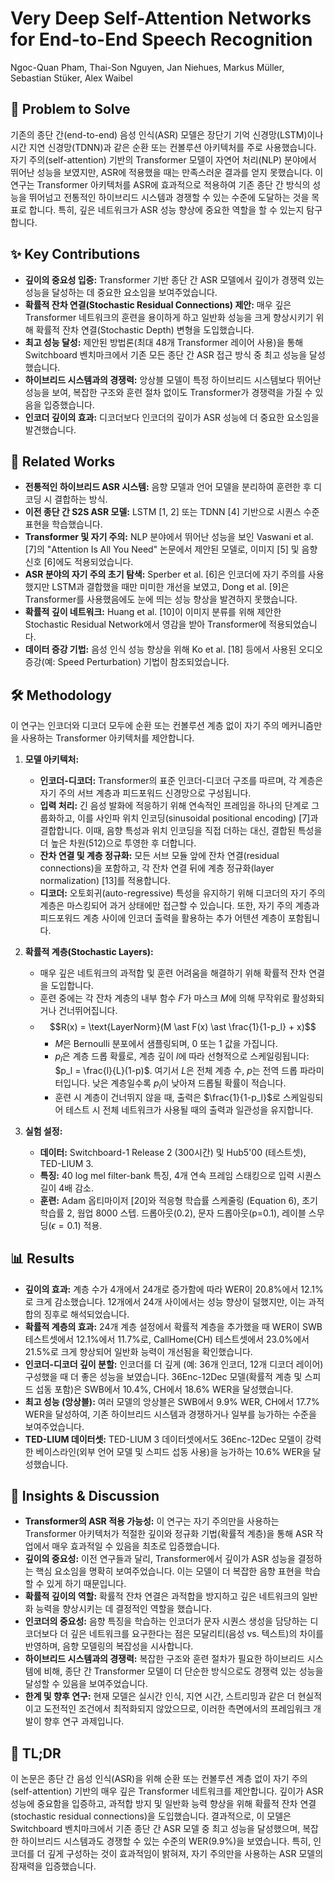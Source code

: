 # Very Deep Self-Attention Networks for End-to-End Speech Recognition

Ngoc-Quan Pham, Thai-Son Nguyen, Jan Niehues, Markus Müller, Sebastian Stüker, Alex Waibel

## 🧩 Problem to Solve

기존의 종단 간(end-to-end) 음성 인식(ASR) 모델은 장단기 기억 신경망(LSTM)이나 시간 지연 신경망(TDNN)과 같은 순환 또는 컨볼루션 아키텍처를 주로 사용했습니다. 자기 주의(self-attention) 기반의 Transformer 모델이 자연어 처리(NLP) 분야에서 뛰어난 성능을 보였지만, ASR에 적용했을 때는 만족스러운 결과를 얻지 못했습니다. 이 연구는 Transformer 아키텍처를 ASR에 효과적으로 적용하여 기존 종단 간 방식의 성능을 뛰어넘고 전통적인 하이브리드 시스템과 경쟁할 수 있는 수준에 도달하는 것을 목표로 합니다. 특히, 깊은 네트워크가 ASR 성능 향상에 중요한 역할을 할 수 있는지 탐구합니다.

## ✨ Key Contributions

- **깊이의 중요성 입증:** Transformer 기반 종단 간 ASR 모델에서 깊이가 경쟁력 있는 성능을 달성하는 데 중요한 요소임을 보여주었습니다.
- **확률적 잔차 연결(Stochastic Residual Connections) 제안:** 매우 깊은 Transformer 네트워크의 훈련을 용이하게 하고 일반화 성능을 크게 향상시키기 위해 확률적 잔차 연결(Stochastic Depth) 변형을 도입했습니다.
- **최고 성능 달성:** 제안된 방법론(최대 48개 Transformer 레이어 사용)을 통해 Switchboard 벤치마크에서 기존 모든 종단 간 ASR 접근 방식 중 최고 성능을 달성했습니다.
- **하이브리드 시스템과의 경쟁력:** 앙상블 모델이 특정 하이브리드 시스템보다 뛰어난 성능을 보여, 복잡한 구조와 훈련 절차 없이도 Transformer가 경쟁력을 가질 수 있음을 입증했습니다.
- **인코더 깊이의 효과:** 디코더보다 인코더의 깊이가 ASR 성능에 더 중요한 요소임을 발견했습니다.

## 📎 Related Works

- **전통적인 하이브리드 ASR 시스템:** 음향 모델과 언어 모델을 분리하여 훈련한 후 디코딩 시 결합하는 방식.
- **이전 종단 간 S2S ASR 모델:** LSTM [1, 2] 또는 TDNN [4] 기반으로 시퀀스 수준 표현을 학습했습니다.
- **Transformer 및 자기 주의:** NLP 분야에서 뛰어난 성능을 보인 Vaswani et al. [7]의 "Attention Is All You Need" 논문에서 제안된 모델로, 이미지 [5] 및 음향 신호 [6]에도 적용되었습니다.
- **ASR 분야의 자기 주의 초기 탐색:** Sperber et al. [6]은 인코더에 자기 주의를 사용했지만 LSTM과 결합했을 때만 미미한 개선을 보였고, Dong et al. [9]은 Transformer를 사용했음에도 눈에 띄는 성능 향상을 발견하지 못했습니다.
- **확률적 깊이 네트워크:** Huang et al. [10]이 이미지 분류를 위해 제안한 Stochastic Residual Network에서 영감을 받아 Transformer에 적용되었습니다.
- **데이터 증강 기법:** 음성 인식 성능 향상을 위해 Ko et al. [18] 등에서 사용된 오디오 증강(예: Speed Perturbation) 기법이 참조되었습니다.

## 🛠️ Methodology

이 연구는 인코더와 디코더 모두에 순환 또는 컨볼루션 계층 없이 자기 주의 메커니즘만을 사용하는 Transformer 아키텍처를 제안합니다.

1. **모델 아키텍처:**

   - **인코더-디코더:** Transformer의 표준 인코더-디코더 구조를 따르며, 각 계층은 자기 주의 서브 계층과 피드포워드 신경망으로 구성됩니다.
   - **입력 처리:** 긴 음성 발화에 적응하기 위해 연속적인 프레임을 하나의 단계로 그룹화하고, 이를 사인파 위치 인코딩(sinusoidal positional encoding) [7]과 결합합니다. 이때, 음향 특성과 위치 인코딩을 직접 더하는 대신, 결합된 특성을 더 높은 차원(512)으로 투영한 후 더합니다.
   - **잔차 연결 및 계층 정규화:** 모든 서브 모듈 앞에 잔차 연결(residual connections)을 포함하고, 각 잔차 연결 뒤에 계층 정규화(layer normalization) [13]를 적용합니다.
   - **디코더:** 오토회귀(auto-regressive) 특성을 유지하기 위해 디코더의 자기 주의 계층은 마스킹되어 과거 상태에만 접근할 수 있습니다. 또한, 자기 주의 계층과 피드포워드 계층 사이에 인코더 출력을 활용하는 추가 어텐션 계층이 포함됩니다.

2. **확률적 계층(Stochastic Layers):**

   - 매우 깊은 네트워크의 과적합 및 훈련 어려움을 해결하기 위해 확률적 잔차 연결을 도입합니다.
   - 훈련 중에는 각 잔차 계층의 내부 함수 $F$가 마스크 $M$에 의해 무작위로 활성화되거나 건너뛰어집니다.
   - $$R(x) = \text{LayerNorm}(M \ast F(x) \ast \frac{1}{1-p_l} + x)$$
     - $M$은 Bernoulli 분포에서 샘플링되며, 0 또는 1 값을 가집니다.
     - $p_l$은 계층 드롭 확률로, 계층 깊이 $l$에 따라 선형적으로 스케일링됩니다: $p_l = \frac{l}{L}(1-p)$. 여기서 $L$은 전체 계층 수, $p$는 전역 드롭 파라미터입니다. 낮은 계층일수록 $p_l$이 낮아져 드롭될 확률이 적습니다.
     - 훈련 시 계층이 건너뛰지 않을 때, 출력은 $\frac{1}{1-p_l}$로 스케일링되어 테스트 시 전체 네트워크가 사용될 때의 출력과 일관성을 유지합니다.

3. **실험 설정:**
   - **데이터:** Switchboard-1 Release 2 (300시간) 및 Hub5'00 (테스트셋), TED-LIUM 3.
   - **특징:** 40 log mel filter-bank 특징, 4개 연속 프레임 스태킹으로 입력 시퀀스 길이 4배 감소.
   - **훈련:** Adam 옵티마이저 [20]와 적응형 학습률 스케줄링 (Equation 6), 초기 학습률 2, 웜업 8000 스텝. 드롭아웃(0.2), 문자 드롭아웃(p=0.1), 레이블 스무딩($\epsilon=0.1$) 적용.

## 📊 Results

- **깊이의 효과:** 계층 수가 4개에서 24개로 증가함에 따라 WER이 20.8%에서 12.1%로 크게 감소했습니다. 12개에서 24개 사이에서는 성능 향상이 덜했지만, 이는 과적합의 징후로 해석되었습니다.
- **확률적 계층의 효과:** 24개 계층 설정에서 확률적 계층을 추가했을 때 WER이 SWB 테스트셋에서 12.1%에서 11.7%로, CallHome(CH) 테스트셋에서 23.0%에서 21.5%로 크게 향상되어 일반화 능력이 개선됨을 확인했습니다.
- **인코더-디코더 깊이 분할:** 인코더를 더 깊게 (예: 36개 인코더, 12개 디코더 레이어) 구성했을 때 더 좋은 성능을 보였습니다. 36Enc-12Dec 모델(확률적 계층 및 스피드 섭동 포함)은 SWB에서 10.4%, CH에서 18.6% WER을 달성했습니다.
- **최고 성능 (앙상블):** 여러 모델의 앙상블은 SWB에서 9.9% WER, CH에서 17.7% WER을 달성하여, 기존 하이브리드 시스템과 경쟁하거나 일부를 능가하는 수준을 보여주었습니다.
- **TED-LIUM 데이터셋:** TED-LIUM 3 데이터셋에서도 36Enc-12Dec 모델이 강력한 베이스라인(외부 언어 모델 및 스피드 섭동 사용)을 능가하는 10.6% WER을 달성했습니다.

## 🧠 Insights & Discussion

- **Transformer의 ASR 적용 가능성:** 이 연구는 자기 주의만을 사용하는 Transformer 아키텍처가 적절한 깊이와 정규화 기법(확률적 계층)을 통해 ASR 작업에서 매우 효과적일 수 있음을 최초로 입증했습니다.
- **깊이의 중요성:** 이전 연구들과 달리, Transformer에서 깊이가 ASR 성능을 결정하는 핵심 요소임을 명확히 보여주었습니다. 이는 모델이 더 복잡한 음향 표현을 학습할 수 있게 하기 때문입니다.
- **확률적 깊이의 역할:** 확률적 잔차 연결은 과적합을 방지하고 깊은 네트워크의 일반화 능력을 향상시키는 데 결정적인 역할을 했습니다.
- **인코더의 중요성:** 음향 특징을 학습하는 인코더가 문자 시퀀스 생성을 담당하는 디코더보다 더 깊은 네트워크를 요구한다는 점은 모달리티(음성 vs. 텍스트)의 차이를 반영하며, 음향 모델링의 복잡성을 시사합니다.
- **하이브리드 시스템과의 경쟁력:** 복잡한 구조와 훈련 절차가 필요한 하이브리드 시스템에 비해, 종단 간 Transformer 모델이 더 단순한 방식으로도 경쟁력 있는 성능을 달성할 수 있음을 보여주었습니다.
- **한계 및 향후 연구:** 현재 모델은 실시간 인식, 지연 시간, 스트리밍과 같은 더 현실적이고 도전적인 조건에서 최적화되지 않았으므로, 이러한 측면에서의 프레임워크 개발이 향후 연구 과제입니다.

## 📌 TL;DR

이 논문은 종단 간 음성 인식(ASR)을 위해 순환 또는 컨볼루션 계층 없이 자기 주의(self-attention) 기반의 매우 깊은 Transformer 네트워크를 제안합니다. 깊이가 ASR 성능에 중요함을 입증하고, 과적합 방지 및 일반화 능력 향상을 위해 확률적 잔차 연결(stochastic residual connections)을 도입했습니다. 결과적으로, 이 모델은 Switchboard 벤치마크에서 기존 종단 간 ASR 모델 중 최고 성능을 달성했으며, 복잡한 하이브리드 시스템과도 경쟁할 수 있는 수준의 WER(9.9%)을 보였습니다. 특히, 인코더를 더 깊게 구성하는 것이 효과적임이 밝혀져, 자기 주의만을 사용하는 ASR 모델의 잠재력을 입증했습니다.
